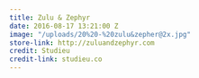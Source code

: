 ```yaml
---
title: Zulu & Zephyr
date: 2016-08-17 13:21:00 Z
image: "/uploads/20%20-%20zulu&zepher@2x.jpg"
store-link: http://zuluandzephyr.com
credit: Studieu
credit-link: studieu.co
---
```


